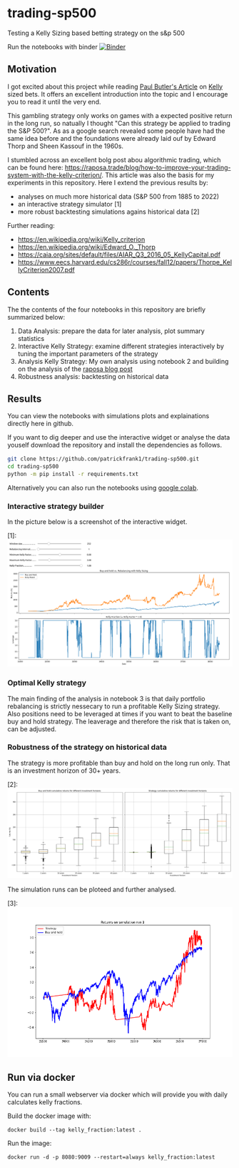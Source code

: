 # trading-sp500

Testing a Kelly Sizing based betting strategy on the s&amp;p 500

Run the notebooks with binder [![Binder](https://mybinder.org/badge_logo.svg)](https://mybinder.org/v2/gh/patrickfrank1/trading-sp500/main)


## Motivation

I got excited about this project while reading [Paul Butler's Article](https://explore.paulbutler.org/bet/) on [Kelly](https://en.wikipedia.org/wiki/Kelly_criterion) sized bets. It offers an excellent introduction into the topic and I encourage you to read it until the very end.

This gambling strategy only works on games with a expected positive return in the long run, so natually I thought "Can this strategy be applied to trading the S&P 500?". As as a google search revealed some people have had the same idea before and the foundations were already laid ouf by Edward Thorp and Sheen Kassouf in the 1960s.

I stumbled across an excellent bolg post abou algorithmic trading, which can be found here: https://raposa.trade/blog/how-to-improve-your-trading-system-with-the-kelly-criterion/. This article was also the basis for my experiments in this repository. Here I extend the previous results by:

- analyses on much more historical data (S&P 500 from 1885 to 2022)
- an interactive strategy simulator [1]
- more robust backtesting simulations agains historical data [2]

Further reading:
- https://en.wikipedia.org/wiki/Kelly_criterion
- https://en.wikipedia.org/wiki/Edward_O._Thorp
- https://caia.org/sites/default/files/AIAR_Q3_2016_05_KellyCapital.pdf
- https://www.eecs.harvard.edu/cs286r/courses/fall12/papers/Thorpe_KellyCriterion2007.pdf

## Contents

The the contents of the four notebooks in this repository are briefly summarized below:

1. Data Analysis: prepare the data for later analysis, plot summary statistics
2. Interactive Kelly Strategy: examine different strategies interactively by tuning the important parameters of the strategy
3. Analysis Kelly Strategy: My own analysis using notebook 2 and building on the analysis of the [raposa blog post](https://raposa.trade/blog/how-to-improve-your-trading-system-with-the-kelly-criterion/)
4. Robustness analysis: backtesting on historical data

## Results

You can view the notebooks with simulations plots and explainations directly here in github.

If you want to dig deeper and use the interactive widget or analyse the data youself download the repository  and install the dependencies as follows.

``` bash
git clone https://github.com/patrickfrank1/trading-sp500.git
cd trading-sp500
python -m pip install -r requirements.txt
```

Alternatively you can also run the notebooks using [google colab](https://colab.research.google.com/). 

### Interactive strategy builder

In the picture below is a screenshot of the interactive widget.

[1]: ![image](./plots/interactive_kelly_strategy.png "Interactive Kelly Strategy")

### Optimal Kelly strategy

The main finding of the analysis in notebook 3 is that daily portfolio rebalancing is strictly nessecary to run a profitable Kelly Sizing strategy. Also positions need to be leveraged at times if you want to beat the baseline buy and hold strategy. The leaverage and therefore the risk that is taken on, can be adjusted.

### Robustness of the strategy on historical data

The strategy is more profitable than buy and hold on the long run only. That is an investment horizon of 30+ years.

[2]: ![image](./plots/boxplot_cumulative_returns.png "This is a plot")

The simulation runs can be ploteed and further analysed.

[3]: ![gif](./plots/horizon_20y.gif "Animation of simulation runs")

## Run via docker

You can run a small webserver via docker which will provide you with daily calculates kelly fractions.

Build the docker image with:

    docker build --tag kelly_fraction:latest .

Run the image:

    docker run -d -p 8080:9009 --restart=always kelly_fraction:latest

